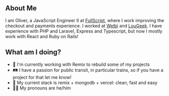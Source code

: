 ## About Me
I am Oliver, a JavaScript Engineer II at [FullScript](https://fullscript.com/), where I work improving the checkout and payments experience. I worked at [Welbi](https://www.welbi.co/) and [LouGeek](https://louisvillegeek.com/). I have experience with PHP and Laravel, Express and Typescript, but now I mostly work with React and Ruby on Rails!

## What am I doing?
- 👷 I'm currently working with Remix to rebuild some of my projects
- 🛤 I have a passion for public transit, in particular trains, so if you have a project for that let me know!
- 🥞 My current stack is remix + mongodb + vercel: clean, fast and easy
- 🧑‍💻 My pronouns are he/him


